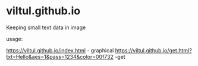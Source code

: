 # viltul.github.io
Keeping small text data in image

usage:

https://viltul.github.io/index.html - graphical
https://viltul.github.io/get.html?txt=Hello&aes=1&pass=1234&color=00f732 -get
